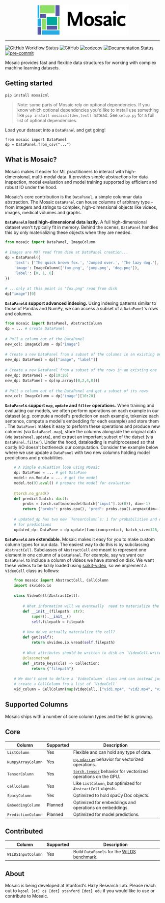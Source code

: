 
<div align="center">
    <img src="docs/mosaic.png" height=100 alt="Mosaic logo"/>
</div>

-----

![GitHub Workflow Status](https://img.shields.io/github/workflow/status/robustness-gym/mosaic/CI)
![GitHub](https://img.shields.io/github/license/robustness-gym/mosaic)
[![codecov](https://codecov.io/gh/robustness-gym/mosaic/branch/main/graph/badge.svg?token=MOLQYUSYQU)](https://codecov.io/gh/robustness-gym/mosaic)
[![Documentation Status](https://readthedocs.org/projects/mosaic/badge/?version=latest)](https://mosaic.readthedocs.io/en/latest/?badge=latest)
[![pre-commit](https://img.shields.io/badge/pre--commit-enabled-brightgreen?logo=pre-commit&logoColor=white)](https://github.com/pre-commit/pre-commit)

Mosaic provides fast and flexible data structures for working with complex machine learning datasets. 
## Getting started
```bash
pip install mosaicml
``` 
> Note: some parts of Mosaic rely on optional dependencies. If you know which optional dependencies you'd like to install use something like `pip install mosaicml[dev,text]` instead. See `setup.py` for a full list of optional dependencies.   
 
Load your dataset into a `DataPanel` and get going!
```
from mosaic import DataPanel
dp = DataPanel.from_csv("...")
```


## What is Mosaic?
Mosaic makes it easier for ML practitioners to interact with high-dimensional, multi-modal data. It provides simple abstractions for data inspection, model evaluation and model training supported by efficient and robust IO under the hood.  

Mosaic's core contribution is the `DataPanel`, a simple columnar data abstraction. The Mosaic `DataPanel` can house columns of arbitrary type – from integers and strings to complex, high-dimensional objects like videos, images, medical volumes and graphs. 

**`DataPanel`s load high-dimensional data lazily.**     A full high-dimensional dataset won't typically fit in memory. Behind the scenes, `DataPanel` handles this by only materializing these objects when they are needed. 
```python
from mosaic import DataPanel, ImageColumn

# Images are NOT read from disk at DataPanel creation...
dp = DataPanel({
    'text': ['The quick brown fox.', 'Jumped over.', 'The lazy dog.'],
    'image': ImageColumn(['fox.png', 'jump.png', 'dog.png']),
    'label': [0, 1, 0]
}) 

# ...only at this point is "fox.png" read from disk
dp["image"][0]
```

**`DataPanel`s support advanced indexing.**  Using indexing patterns similar to those of Pandas and NumPy, we can access a subset of a `DataPanel`'s rows and columns. 
```python
from mosaic import DataPanel, AbstractColumn
dp = ... # create DataPanel

# Pull a column out of the DataPanel
new_col: ImageColumn = dp["image"]

# Create a new DataPanel from a subset of the columns in an existing one
new_dp: DataPanel = dp[["image", "label"]] 

# Create a new DataPanel from a subset of the rows in an existing one
new_dp: DataPanel = dp[10:20] 
new_dp: DataPanel = dp[np.array([0,2,4,8])]

# Pull a column out of the DataPanel and get a subset of its rows 
new_col: ImageColumn = dp["image"][10:20]
```

**`DataPanel`s support `map`, `update` and `filter` operations.**  When training and evaluating our models, we often perform operations on each example in our dataset (*e.g.* compute a model's prediction on each example, tokenize each sentence, compute a model's embedding for each example) and store them . The `DataPanel` makes it easy to perform these operations and produce new columns (via `DataPanel.map`), store the columns alongside the original data (via `DataPanel.update`), and extract an important subset of the datset (via `DataPanel.filter`). Under the hood, dataloading is multiprocessed so that costly I/O doesn't bottleneck our computation. Consider the example below where we use update a `DataPanel` with two new columns holding model predictions and probabilities.  
```python
    # A simple evaluation loop using Mosaic 
    dp: DataPane = ... # get DataPane
    model: nn.Module = ... # get the model
    model.to(0).eval() # prepare the model for evaluation

    @torch.no_grad()
    def predict(batch: dict):
        probs = torch.softmax(model(batch["input"].to(0)), dim=-1)
        return {"probs": probs.cpu(), "pred": probs.cpu().argmax(dim=-1)}

    # updated_dp has two new `TensorColumn`s: 1 for probabilities and one
    # for predictions
    updated_dp: DataPane = dp.update(function=predict, batch_size=128, batched=True)
```

**`DataPanel`s are extendable.** Mosaic makes it easy for you to make custom column types for our data. The easiest way to do this is by subclassing `AbstractCell`. Subclasses of `AbstractCell` are meant to represent one element in one column of a `DataPanel`. For example, say we want our `DataPanel` to include a column of videos we have stored on disk. We want these videos to be lazily loaded using [scikit-video](http://www.scikit-video.org/stable/index.html), so we implement a `VideoCell` class as follows: 
```python
    from mosaic import AbstractCell, CellColumn
    import skvideo.io

    class VideoCell(AbstractCell):
        
        # What information will we eventually  need to materialize the cell? 
        def __init__(filepath: str):
            super().__init__()
            self.filepath = filepath
        
        # How do we actually materialize the cell?
        def get(self):
            return skvideo.io.vread(self.filepath)
        
        # What attributes should be written to disk on `VideoCell.write`?
        @classmethod
        def _state_keys(cls) -> Collection:
            return {"filepath"}

    # We don't need to define a `VideoColumn` class and can instead just
    # create a CellColumn fro a list of `VideoCell`
    vid_column = CellColumn(map(VideoCell, ["vid1.mp4", "vid2.mp4", "vid3.mp4"]))
```
## Supported Columns
Mosaic ships with a number of core column types and the list is growing.
## Core
| Column             | Supported | Description                                                  |
|--------------------|-----------|--------------------------------------------------------------|
| `ListColumn`       | Yes       | Flexible and can hold any type of data.                      |
| `NumpyArrayColumn` | Yes       | [`np.ndarray`](https://numpy.org/doc/stable/reference/generated/numpy.ndarray.html) behavior for vectorized operations.               |
| `TensorColumn`     | Yes       | [`torch.tensor`](https://pytorch.org/docs/stable/tensors.html) behavior for vectorized operations on the GPU.    |
| `CellColumn`       | Yes       | Like `ListColumn`, but optimized for `AbstractCell` objects. |
| `SpacyColumn`      | Yes       | Optimized to hold spaCy Doc objects.                         |
| `EmbeddingColumn`  | Planned   | Optimized for embeddings and operations on embeddings.       |
| `PredictionColumn` | Planned   | Optimized for model predictions.                                   |

## Contributed
| Column             | Supported | Description                                                  |
|--------------------|-----------|--------------------------------------------------------------|
| `WILDSInputColumn`       | Yes       | Build `DataPanel`s for the [WILDS benchmark](https://wilds.stanford.edu/).|


## About
Mosaic is being developed at Stanford's Hazy Research Lab. Please reach out to `kgoel [at] cs [dot] stanford [dot] edu` if you would like to use or contribute to Mosaic.

